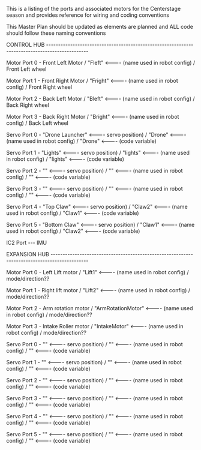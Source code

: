 This is a listing of the ports and associated motors for the Centerstage season and provides reference for wiring and coding conventions

This Master Plan should be updated as elements are planned and ALL code should follow these naming conventions

CONTROL HUB -----------------------------------------------------------------------------------------------  

  Motor Port 0 - Front Left Motor  / "Fleft" <---- (name used in robot config) / Front Left wheel
  
  Motor Port 1 - Front Right Motor / "Fright" <---- (name used in robot config) / Front Right wheel
  
  Motor Port 2 - Back Left Motor / "Bleft" <---- (name used in robot config) / Back Right wheel
  
  Motor Port 3 - Back Right Motor / "Bright" <---- (name used in robot config) / Back Left wheel


  Servo Port 0 - "Drone Launcher" <---- servo position) / "Drone" <---- (name used in robot config) / "Drone" <---- (code variable)
 
  Servo Port 1 - "Lights" <---- servo position) / "lights" <---- (name used in robot config) / "lights" <---- (code variable)
  
  Servo Port 2 - "" <---- servo position) / "" <---- (name used in robot config) / "" <---- (code variable)
  
  Servo Port 3 - "" <---- servo position) / "" <---- (name used in robot config) / "" <---- (code variable)
  
  Servo Port 4 - "Top Claw" <---- servo position) / "Claw2" <---- (name used in robot config) / "Claw1" <---- (code variable)

  Servo Port 5 - "Bottom Claw" <---- servo position) / "Claw1" <---- (name used in robot config) / "Claw2" <---- (code variable)

  IC2 Port  --- IMU


EXPANSION HUB ---------------------------------------------------------------------------------------------

  Motor Port 0 - Left Lift motor / "Lift1" <---- (name used in robot config) / mode/direction??
  
  Motor Port 1 - Right lift motor / "Lift2" <---- (name used in robot config) / mode/direction??     
  
  Motor Port 2 - Arm rotation motor / "ArmRotationMotor" <---- (name used in robot config) / mode/direction??      
  
  Motor Port 3 - Intake Roller motor / "IntakeMotor" <---- (name used in robot config) / mode/direction??


  Servo Port 0 - "" <---- servo position) / "" <---- (name used in robot config) / "" <---- (code variable) 

  Servo Port 1 - "" <---- servo position) / "" <---- (name used in robot config) / "" <---- (code variable)
  
  Servo Port 2 - "" <---- servo position) / "" <---- (name used in robot config) / "" <---- (code variable)
  
  Servo Port 3 - "" <---- servo position) / "" <---- (name used in robot config) / "" <---- (code variable)
  
  Servo Port 4 - "" <---- servo position) / "" <---- (name used in robot config) / "" <---- (code variable)
  
  Servo Port 5 - "" <---- servo position) / "" <---- (name used in robot config) / "" <---- (code variable)
